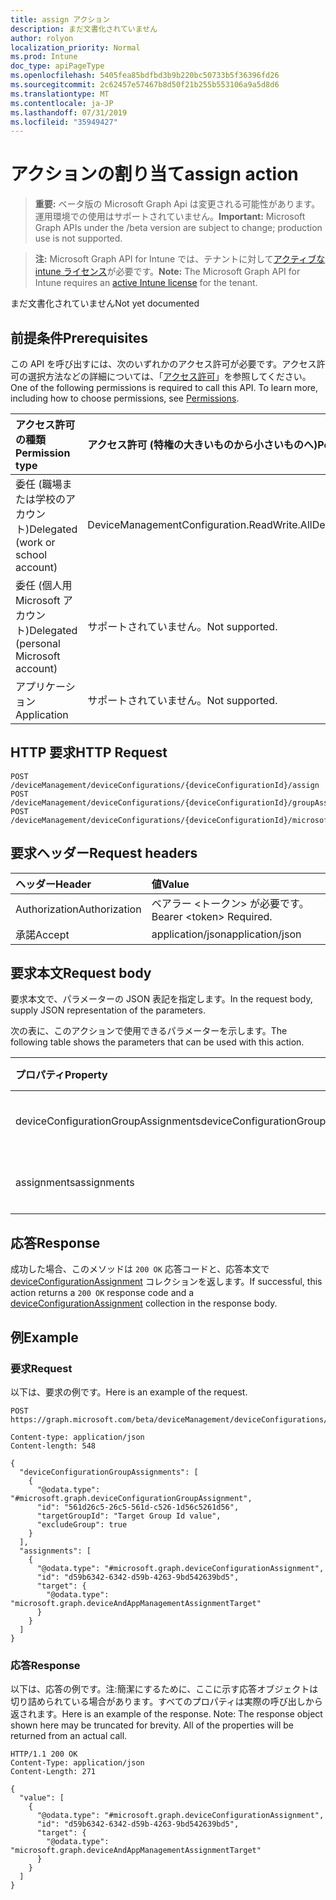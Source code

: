 ```yaml
---
title: assign アクション
description: まだ文書化されていません
author: rolyon
localization_priority: Normal
ms.prod: Intune
doc_type: apiPageType
ms.openlocfilehash: 5405fea85bdfbd3b9b220bc50733b5f36396fd26
ms.sourcegitcommit: 2c62457e57467b8d50f21b255b553106a9a5d8d6
ms.translationtype: MT
ms.contentlocale: ja-JP
ms.lasthandoff: 07/31/2019
ms.locfileid: "35949427"
---
```

# <a name="assign-action"></a><span data-ttu-id="9f1e5-103">アクションの割り当て</span><span class="sxs-lookup"><span data-stu-id="9f1e5-103">assign action</span></span>

> <span data-ttu-id="9f1e5-104">**重要:** ベータ版の Microsoft Graph Api は変更される可能性があります。運用環境での使用はサポートされていません。</span><span class="sxs-lookup"><span data-stu-id="9f1e5-104">**Important:** Microsoft Graph APIs under the /beta version are subject to change; production use is not supported.</span></span>

> <span data-ttu-id="9f1e5-105">**注:** Microsoft Graph API for Intune では、テナントに対して[アクティブな intune ライセンス](https://go.microsoft.com/fwlink/?linkid=839381)が必要です。</span><span class="sxs-lookup"><span data-stu-id="9f1e5-105">**Note:** The Microsoft Graph API for Intune requires an [active Intune license](https://go.microsoft.com/fwlink/?linkid=839381) for the tenant.</span></span>

<span data-ttu-id="9f1e5-106">まだ文書化されていません</span><span class="sxs-lookup"><span data-stu-id="9f1e5-106">Not yet documented</span></span>

## <a name="prerequisites"></a><span data-ttu-id="9f1e5-107">前提条件</span><span class="sxs-lookup"><span data-stu-id="9f1e5-107">Prerequisites</span></span>
<span data-ttu-id="9f1e5-p101">この API を呼び出すには、次のいずれかのアクセス許可が必要です。アクセス許可の選択方法などの詳細については、「[アクセス許可](/graph/permissions-reference)」を参照してください。</span><span class="sxs-lookup"><span data-stu-id="9f1e5-p101">One of the following permissions is required to call this API. To learn more, including how to choose permissions, see [Permissions](/graph/permissions-reference).</span></span>

|<span data-ttu-id="9f1e5-110">アクセス許可の種類</span><span class="sxs-lookup"><span data-stu-id="9f1e5-110">Permission type</span></span>|<span data-ttu-id="9f1e5-111">アクセス許可 (特権の大きいものから小さいものへ)</span><span class="sxs-lookup"><span data-stu-id="9f1e5-111">Permissions (from most to least privileged)</span></span>|
|:---|:---|
|<span data-ttu-id="9f1e5-112">委任 (職場または学校のアカウント)</span><span class="sxs-lookup"><span data-stu-id="9f1e5-112">Delegated (work or school account)</span></span>|<span data-ttu-id="9f1e5-113">DeviceManagementConfiguration.ReadWrite.All</span><span class="sxs-lookup"><span data-stu-id="9f1e5-113">DeviceManagementConfiguration.ReadWrite.All</span></span>|
|<span data-ttu-id="9f1e5-114">委任 (個人用 Microsoft アカウント)</span><span class="sxs-lookup"><span data-stu-id="9f1e5-114">Delegated (personal Microsoft account)</span></span>|<span data-ttu-id="9f1e5-115">サポートされていません。</span><span class="sxs-lookup"><span data-stu-id="9f1e5-115">Not supported.</span></span>|
|<span data-ttu-id="9f1e5-116">アプリケーション</span><span class="sxs-lookup"><span data-stu-id="9f1e5-116">Application</span></span>|<span data-ttu-id="9f1e5-117">サポートされていません。</span><span class="sxs-lookup"><span data-stu-id="9f1e5-117">Not supported.</span></span>|

## <a name="http-request"></a><span data-ttu-id="9f1e5-118">HTTP 要求</span><span class="sxs-lookup"><span data-stu-id="9f1e5-118">HTTP Request</span></span>
<!-- {
  "blockType": "ignored"
}
-->
``` http
POST /deviceManagement/deviceConfigurations/{deviceConfigurationId}/assign
POST /deviceManagement/deviceConfigurations/{deviceConfigurationId}/groupAssignments/{deviceConfigurationGroupAssignmentId}/deviceConfiguration/assign
POST /deviceManagement/deviceConfigurations/{deviceConfigurationId}/microsoft.graph.windowsDomainJoinConfiguration/networkAccessConfigurations/{deviceConfigurationId}/assign
```

## <a name="request-headers"></a><span data-ttu-id="9f1e5-119">要求ヘッダー</span><span class="sxs-lookup"><span data-stu-id="9f1e5-119">Request headers</span></span>
|<span data-ttu-id="9f1e5-120">ヘッダー</span><span class="sxs-lookup"><span data-stu-id="9f1e5-120">Header</span></span>|<span data-ttu-id="9f1e5-121">値</span><span class="sxs-lookup"><span data-stu-id="9f1e5-121">Value</span></span>|
|:---|:---|
|<span data-ttu-id="9f1e5-122">Authorization</span><span class="sxs-lookup"><span data-stu-id="9f1e5-122">Authorization</span></span>|<span data-ttu-id="9f1e5-123">ベアラー &lt;トークン&gt; が必要です。</span><span class="sxs-lookup"><span data-stu-id="9f1e5-123">Bearer &lt;token&gt; Required.</span></span>|
|<span data-ttu-id="9f1e5-124">承諾</span><span class="sxs-lookup"><span data-stu-id="9f1e5-124">Accept</span></span>|<span data-ttu-id="9f1e5-125">application/json</span><span class="sxs-lookup"><span data-stu-id="9f1e5-125">application/json</span></span>|

## <a name="request-body"></a><span data-ttu-id="9f1e5-126">要求本文</span><span class="sxs-lookup"><span data-stu-id="9f1e5-126">Request body</span></span>
<span data-ttu-id="9f1e5-127">要求本文で、パラメーターの JSON 表記を指定します。</span><span class="sxs-lookup"><span data-stu-id="9f1e5-127">In the request body, supply JSON representation of the parameters.</span></span>

<span data-ttu-id="9f1e5-128">次の表に、このアクションで使用できるパラメーターを示します。</span><span class="sxs-lookup"><span data-stu-id="9f1e5-128">The following table shows the parameters that can be used with this action.</span></span>

|<span data-ttu-id="9f1e5-129">プロパティ</span><span class="sxs-lookup"><span data-stu-id="9f1e5-129">Property</span></span>|<span data-ttu-id="9f1e5-130">型</span><span class="sxs-lookup"><span data-stu-id="9f1e5-130">Type</span></span>|<span data-ttu-id="9f1e5-131">説明</span><span class="sxs-lookup"><span data-stu-id="9f1e5-131">Description</span></span>|
|:---|:---|:---|
|<span data-ttu-id="9f1e5-132">deviceConfigurationGroupAssignments</span><span class="sxs-lookup"><span data-stu-id="9f1e5-132">deviceConfigurationGroupAssignments</span></span>|<span data-ttu-id="9f1e5-133">[deviceConfigurationGroupAssignment](../resources/intune-deviceconfig-deviceconfigurationgroupassignment.md)コレクション</span><span class="sxs-lookup"><span data-stu-id="9f1e5-133">[deviceConfigurationGroupAssignment](../resources/intune-deviceconfig-deviceconfigurationgroupassignment.md) collection</span></span>|<span data-ttu-id="9f1e5-134">まだ文書化されていません</span><span class="sxs-lookup"><span data-stu-id="9f1e5-134">Not yet documented</span></span>|
|<span data-ttu-id="9f1e5-135">assignments</span><span class="sxs-lookup"><span data-stu-id="9f1e5-135">assignments</span></span>|<span data-ttu-id="9f1e5-136">[deviceConfigurationAssignment](../resources/intune-deviceconfig-deviceconfigurationassignment.md) コレクション</span><span class="sxs-lookup"><span data-stu-id="9f1e5-136">[deviceConfigurationAssignment](../resources/intune-deviceconfig-deviceconfigurationassignment.md) collection</span></span>|<span data-ttu-id="9f1e5-137">まだ文書化されていません</span><span class="sxs-lookup"><span data-stu-id="9f1e5-137">Not yet documented</span></span>|



## <a name="response"></a><span data-ttu-id="9f1e5-138">応答</span><span class="sxs-lookup"><span data-stu-id="9f1e5-138">Response</span></span>
<span data-ttu-id="9f1e5-139">成功した場合、このメソッドは `200 OK` 応答コードと、応答本文で [deviceConfigurationAssignment](../resources/intune-deviceconfig-deviceconfigurationassignment.md) コレクションを返します。</span><span class="sxs-lookup"><span data-stu-id="9f1e5-139">If successful, this action returns a `200 OK` response code and a [deviceConfigurationAssignment](../resources/intune-deviceconfig-deviceconfigurationassignment.md) collection in the response body.</span></span>

## <a name="example"></a><span data-ttu-id="9f1e5-140">例</span><span class="sxs-lookup"><span data-stu-id="9f1e5-140">Example</span></span>

### <a name="request"></a><span data-ttu-id="9f1e5-141">要求</span><span class="sxs-lookup"><span data-stu-id="9f1e5-141">Request</span></span>
<span data-ttu-id="9f1e5-142">以下は、要求の例です。</span><span class="sxs-lookup"><span data-stu-id="9f1e5-142">Here is an example of the request.</span></span>
``` http
POST https://graph.microsoft.com/beta/deviceManagement/deviceConfigurations/{deviceConfigurationId}/assign

Content-type: application/json
Content-length: 548

{
  "deviceConfigurationGroupAssignments": [
    {
      "@odata.type": "#microsoft.graph.deviceConfigurationGroupAssignment",
      "id": "561d26c5-26c5-561d-c526-1d56c5261d56",
      "targetGroupId": "Target Group Id value",
      "excludeGroup": true
    }
  ],
  "assignments": [
    {
      "@odata.type": "#microsoft.graph.deviceConfigurationAssignment",
      "id": "d59b6342-6342-d59b-4263-9bd542639bd5",
      "target": {
        "@odata.type": "microsoft.graph.deviceAndAppManagementAssignmentTarget"
      }
    }
  ]
}
```

### <a name="response"></a><span data-ttu-id="9f1e5-143">応答</span><span class="sxs-lookup"><span data-stu-id="9f1e5-143">Response</span></span>
<span data-ttu-id="9f1e5-p102">以下は、応答の例です。注:簡潔にするために、ここに示す応答オブジェクトは切り詰められている場合があります。すべてのプロパティは実際の呼び出しから返されます。</span><span class="sxs-lookup"><span data-stu-id="9f1e5-p102">Here is an example of the response. Note: The response object shown here may be truncated for brevity. All of the properties will be returned from an actual call.</span></span>
``` http
HTTP/1.1 200 OK
Content-Type: application/json
Content-Length: 271

{
  "value": [
    {
      "@odata.type": "#microsoft.graph.deviceConfigurationAssignment",
      "id": "d59b6342-6342-d59b-4263-9bd542639bd5",
      "target": {
        "@odata.type": "microsoft.graph.deviceAndAppManagementAssignmentTarget"
      }
    }
  ]
}
```





